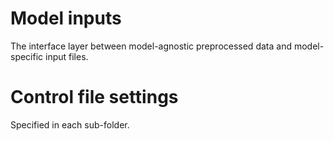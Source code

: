 # Model inputs
The interface layer between model-agnostic preprocessed data and model-specific input files.

# Control file settings
Specified in each sub-folder.